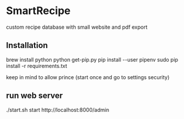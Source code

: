 # SmartRecipe

custom recipe database with small website and pdf export

## Installation

brew install python
python get-pip.py
pip install --user pipenv
sudo pip install -r requirements.txt

keep in mind to allow prince (start once and go to settings security)

## run web server

./start.sh start
http://localhost:8000/admin